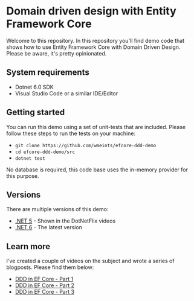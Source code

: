 # Domain driven design with Entity Framework Core

Welcome to this repository. In this repository you'll find demo code that shows 
how to use Entity Framework Core with Domain Driven Design. Please be aware, 
it's pretty opinionated. 

## System requirements

* Dotnet 6.0 SDK
* Visual Studio Code or a similar IDE/Editor

## Getting started

You can run this demo using a set of unit-tests that are included. Please follow
these steps to run the tests on your machine:

* `git clone https://github.com/wmeints/efcore-ddd-demo`
* `cd efcore-ddd-demo/src`
* `dotnet test`

No database is required, this code base uses the in-memory provider 
for this purpose.


## Versions

There are multiple versions of this demo:

- [.NET 5](https://github.com/wmeints/efcore-ddd-demo/tree/net50) - Shown in the DotNetFlix videos
- [.NET 6](https://github.com/wmeints/efcore-ddd-demo/tree/main) - The latest version

## Learn more

I've created a couple of videos on the subject and wrote a series of blogposts.
Please find them below:

* [DDD in EF Core - Part 1](https://www.youtube.com/watch?v=bzI5g6PVM-I)
* [DDD in EF Core - Part 2](https://www.youtube.com/watch?v=D1hSU-q3GLc)
* [DDD in EF Core - Part 3](https://www.youtube.com/watch?v=tgDE87Y5t_8)
